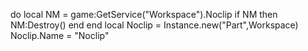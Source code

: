 do
	local NM = game:GetService("Workspace").Noclip
	if NM then
		NM:Destroy()
	end
end
local Noclip = Instance.new("Part",Workspace)
	 Noclip.Name = "Noclip"
